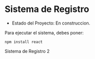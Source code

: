<h1> Sistema de Registro</h1>

- Estado del Proyecto: En construccion.

Para ejecutar el sistema, debes poner:

```npm install react```

Sistema de Registro 2
